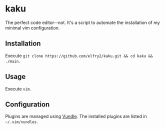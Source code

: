 # kaku
The perfect code editor--not. It's a script to automate the installation of my minimal vim configuration.

## Installation
Execute ```git clone https://github.com/elfry2/kaku.git && cd kaku && ./main```.

## Usage
Execute ```vim```.

## Configuration
Plugins are managed using [Vundle](https://github.com/VundleVim/Vundle.vim). The installed plugins are listed in ```~/.vim/vundles```.
